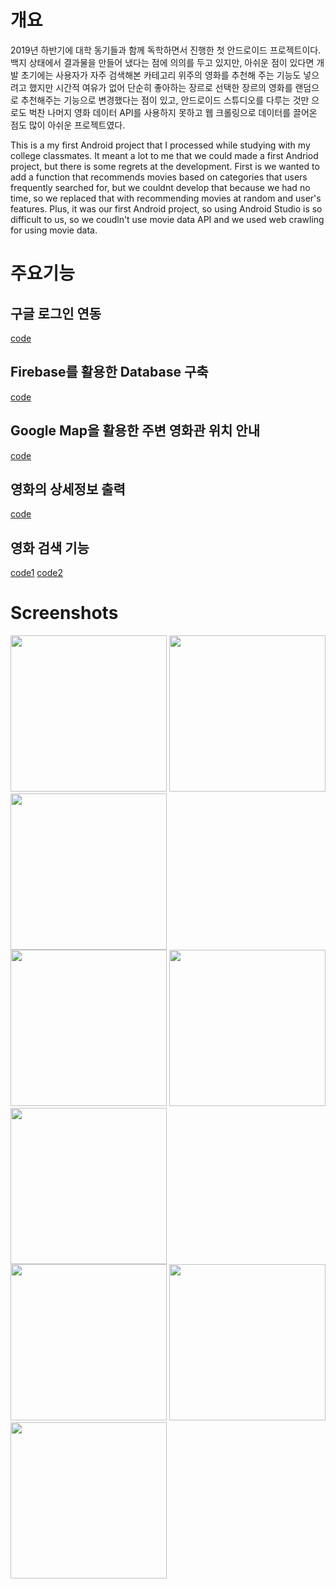 
# 개요

2019년 하반기에 대학 동기들과 함께 독학하면서 진행한 첫 안드로이드 프로젝트이다. 백지 상태에서 결과물을 만들어 냈다는 점에 의의를 두고 있지만, 아쉬운 점이 있다면 개발 초기에는 사용자가 자주 검색해본 카테고리 위주의 영화를 추천해 주는 기능도 넣으려고 했지만 시간적 여유가 없어 단순히 좋아하는 장르로 선택한 장르의 영화를 랜덤으로 추천해주는 기능으로 변경했다는 점이 있고, 안드로이드 스튜디오를 다루는 것만 으로도 벅찬 나머지 영화 데이터 API를 사용하지 못하고 웹 크롤링으로 데이터를 끌어온 점도 많이 아쉬운 프로젝트였다.

This is a my first Android project that I processed while studying with my college classmates. It meant a lot to me that we could made a first Andriod project, but there is some regrets at the development. First is we wanted to add a function that recommends movies based on categories that users frequently searched for, but we couldnt develop that because we had no time, so we replaced that with recommending movies at random and user's features. Plus, it was our first Android project, so using Android Studio is so difficult to us, so we coudln't use movie data API and we used web crawling for using movie data. 

# 주요기능

## 구글 로그인 연동
[code](https://github.com/minsang96/myCinema/blob/master/app/src/main/java/com/example/swproject/MainActivity.java)

## Firebase를 활용한 Database 구축
[code](https://github.com/minsang96/myCinema/blob/master/app/src/main/java/com/example/swproject/SelectGenre.java)

## Google Map을 활용한 주변 영화관 위치 안내
[code](https://github.com/minsang96/myCinema/blob/master/app/src/main/java/com/example/swproject/MapsActivity.java)

## 영화의 상세정보 출력
[code](https://github.com/minsang96/myCinema/blob/master/app/src/main/java/com/example/swproject/DetailView.java)

## 영화 검색 기능
[code1](https://github.com/minsang96/myCinema/blob/master/app/src/main/java/com/example/swproject/Search_Result.java)
[code2](https://github.com/minsang96/myCinema/blob/master/app/src/main/java/com/example/swproject/SearchAdapter.java)

# Screenshots
<div>
<img width="250" src="https://user-images.githubusercontent.com/69743476/92450589-960e7480-f1f6-11ea-9d98-2dd76525c45a.jpg">
<img width="250" src="https://user-images.githubusercontent.com/69743476/92450741-c1915f00-f1f6-11ea-9bb5-d1a006533c65.jpg">
<img width="250" src="https://user-images.githubusercontent.com/69743476/92450633-a58dbd80-f1f6-11ea-944d-8cf06e2f6a19.jpg">
</div>
<div>
<img width="250" src="https://user-images.githubusercontent.com/69743476/92450647-a7f01780-f1f6-11ea-8890-fedced95018e.jpg">
<img width="250" src="https://user-images.githubusercontent.com/69743476/92450658-aaeb0800-f1f6-11ea-9528-92f6ec5d06e0.jpg">  
<img width="250" src="https://user-images.githubusercontent.com/69743476/92450660-ab839e80-f1f6-11ea-97f5-15cd6ad7aa09.jpg">
</div>
<div>  
<img width="250" src="https://user-images.githubusercontent.com/69743476/92450663-ab839e80-f1f6-11ea-8a65-29806f7104bb.jpg">  
<img width="250" src="https://user-images.githubusercontent.com/69743476/92450719-bb02e780-f1f6-11ea-856f-8cdb7ad761ef.jpg">
<img width="250" src="https://user-images.githubusercontent.com/69743476/92450655-a9b9db00-f1f6-11ea-805c-25562d4e8d75.jpg">
</div>
